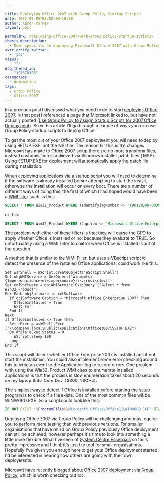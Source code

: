 ```yaml
---

title: Deploying Office 2007 with Group Policy Startup Scripts
date: 2007-05-05T08:02:00+10:00
author: Aaron Parker
layout: post

permalink: /deploying-office-2007-with-group-policy-startup-scripts/
thesis_description:
  - More specifics on deploying Microsoft Office 2007 with Group Policy Startup Scripts
aktt_notify_twitter:
  - 'yes'
views:
  - "2"
dsq_thread_id:
  - "195378385"
categories:
  - Automation
tags:
  - Group Policy
  - Office-2007
---
```

In a previous post I discussed what you need to do to start [deploying Office 2007](http://www.stealthpuppy.com/blogs/travelling/archive/2007/04/12/office-2007-deployment-via-group-policy.aspx). In that post I referenced a page that Microsoft linked to, but have not actually posted ([Use Group Policy to Assign Startup Scripts for 2007 Office Deployment](http://technet2.microsoft.com/Office/en-us/library/a57c8446-b959-4025-a866-b690ddcaa66d1033.mspx)). So in this article I'll go through a couple of ways you can use Group Policy startup scripts to deploy Office.

To get the most out of your Office 2007 deployment you will need to deploy using SETUP.EXE, not the MSI file. The reason for this is the changes Microsoft has made to Office 2007 setup there are no more transform files, instead customisation is achieved via Windows Installer patch files (.MSP). Using SETUP.EXE for deployment will automatically apply the patch file during installation.

When deploying applications via a startup script you will need to determine if the software is already installed before attempting to start the install, otherwise the installation will occur on every boot. There are a number of different ways of doing this; the first of which I had hoped would have been a [WMI filter](http://207.46.196.114/windowsserver/en/library/a16cffa4-83b3-430b-b826-9bf81c0d39a71033.mspx?mfr=true) such as this:

```sql
SELECT * FROM Win32_Product WHERE (IdentifyingNumber <> "{90120000-0030-0000-0000-0000000FF1CE}")
```

or this:

```sql
SELECT * FROM Win32_Product WHERE (Caption <> "Microsoft Office Enterprise 2007")
```

The problem with either of these filters is that they will cause the GPO to apply whether Office is installed or not because they evaluate to TRUE. So unfortunately using a WMI Filter to control when Office is installed is out of the question.

A method that is similar to the WMI Filter, but uses a VBscript script to detect the presence of the installed Office applications, could work like this:

```vbs
Set wshShell = WScript.CreateObject("WScript.Shell")  
Set objWMIService = GetObject("winmgmts:{impersonationLevel=impersonate}!\\.\root\cimv2")  
Set colSoftware = objWMIService.ExecQuery ("Select * from Win32_Product")  
For Each objSoftware in colSoftware  
  If objSoftware.Caption = "Microsoft Office Enterprise 2007" Then  
    OfficeInstalled = True  
    Exit For  
  End If  
Next  
If OfficeInstalled <> True Then  
  Set oExec = wshShell.Exec ("\\company.local\Public\Applications\Office2007\SETUP.EXE")  
  Do While oExec.Status = 0  
    WScript.Sleep 100  
  Loop  
End If
```

This script will detect whether Office Enterprise 2007 is installed and if not start the installation. You could also implement some error checking around this to write an event to the Application log to record errors. One problem with using the Win32_Product WMI class to enumerate installed applications is that the process is slow enumeration takes about 20 seconds on my laptop (Intel Core Duo T2300, 1.6GHz).

The simplest way to detect if Office is installed before starting the setup program is to check if a file exists. One of the most common files will be WINWORD.EXE. So a script could look like this:

```cmd
IF NOT EXIST "%ProgramFiles%\Microsoft Office\Office12\WINWORD.EXE" START /WAIT \\company.local\Public\Applications\Office2007\SETUP.EXE
```

Deploying Office 2007 via Group Policy will be challenging and may require you to perform more testing than with previous versions. For smaller organisations that have relied on Group Policy previously Office deployment can still be achieved, however perhaps it's time to look into something a little more flexible. What I've seen of [System Centre Essentials](http://www.microsoft.com/systemcenter/sce/default.mspx) so far is pretty impressive and I think it's just the tool for small organisations. Hopefully I've given you enough here to get your Office deployment started. I'd be interested in hearing how others are going with their own deployments.

Microsoft have recently blogged about [Office 2007 deployment via Group Policy](http://blogs.technet.com/office_resource_kit/archive/2008/06/06/how-to-deploy-office-2007-by-using-group-policy-to-assign-startup-scripts.aspx), which is worth checking out too.
